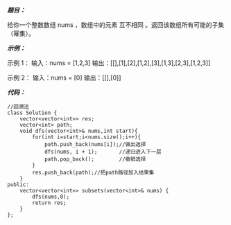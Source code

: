 ***题目：***

给你一个整数数组 nums ，数组中的元素 互不相同 。返回该数组所有可能的子集（幂集）。

***示例：***

示例 1：
输入：nums = [1,2,3]
输出：[[],[1],[2],[1,2],[3],[1,3],[2,3],[1,2,3]]

示例 2：
输入：nums = [0]
输出：[[],[0]]

***代码：***
```
//回溯法
class Solution {
    vector<vector<int>> res;
    vector<int> path;
    void dfs(vector<int>& nums,int start){
        for(int i=start;i<nums.size();i++){
            path.push_back(nums[i]);//做出选择
            dfs(nums, i + 1);       //递归进入下一层    
            path.pop_back();        //撤销选择 
        }
        res.push_back(path);//把path路径加入结果集
    }
public:
    vector<vector<int>> subsets(vector<int>& nums) {
        dfs(nums,0);
        return res;
    }
};
```
